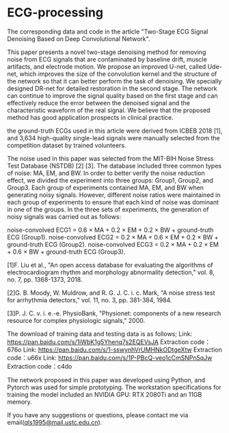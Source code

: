 # ECG-processing
The corresponding data and code in the article "Two-Stage ECG Signal Denoising Based on Deep Convolutional Network".

This paper presents a novel two-stage denoising method for removing noise from ECG signals that are contaminated by baseline drift, muscle artifacts, and electrode motion. We propose an improved U-net, called Ude-net, which improves the size of the convolution kernel and the structure of the network so that it can better perform the task of denoising. We specially designed DR-net for detailed restoration in the second stage. The network can continue to improve the signal quality based on the first stage and can effectively reduce the error between the denoised signal and the characteristic waveform of the real signal. We believe that the proposed method has good application prospects in clinical practice. 

the ground-truth ECGs used in this article were derived from ICBEB 2018 [1], and 3,634 high-quality single-lead signals were manually selected from the competition dataset by trained volunteers. 

The noise used in this paper was selected from the MIT-BIH Noise Stress Test Database (NSTDB) [2] [3]. The database included three common types of noise: MA, EM, and BW.
In order to better verify the noise reduction effect, we divided the experiment into three groups: Group1, Group2, and Group3. Each group of experiments contained MA, EM, and BW when generating noisy signals. However, different noise ratios were maintained in each group of experiments to ensure that each kind of noise was dominant in one of the groups. In the three sets of experiments, the generation of noisy signals was carried out as follows:

noise-convolved ECG1 = 0.6 × MA + 0.2 × EM + 0.2 × BW + ground-truth ECG (Group1).
noise-convolved ECG2 = 0.2 × MA + 0.6 × EM + 0.2 × BW + ground-truth ECG (Group2).
noise-convolved ECG3 = 0.2 × MA + 0.2 × EM + 0.6 × BW + ground-truth ECG (Group3). 

[1]F. Liu et al., "An open access database for evaluating the algorithms of electrocardiogram rhythm and morphology abnormality detection," vol. 8, no. 7, pp. 1368-1373, 2018.

[2]G. B. Moody, W. Muldrow, and R. G. J. C. i. c. Mark, "A noise stress test for arrhythmia detectors," vol. 11, no. 3, pp. 381-384, 1984.

[3]P. J. C. v. i. e.-e. PhysioBank, "Physionet: components of a new research resource for complex physiologic signals," 2000.

The download of training data and testing data is as follows;
Link: https://pan.baidu.com/s/1iWbK1g5Yhenq7s2EQEVsJA 
Extraction code：676o
Link: https://pan.baidu.com/s/1-sswynhVrUMHNkODtgeXtw 
Extraction code：u66x
Link: https://pan.baidu.com/s/1P-PBcQ-veo1cCmSNPn5qJw 
Extraction code：c4do

The network proposed in this paper was developed using Python, and Pytorch was used for simple prototyping. The workstation specifications for training the model included an NVIDIA GPU: RTX 2080Ti and an 11GB memory. 

If you have any suggestions or questions, please contact me via email(qls1995@mail.ustc.edu.cn).





